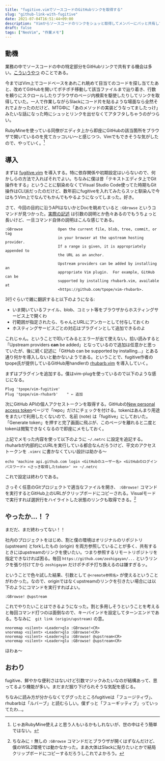 ```yaml
---
title: "fugitive.vimでソースコードのGitHubリンクを取得する"
slug: "github-link-with-fugitive"
date: 2021-07-04T16:51:44+09:00
description: "Vimからソースコードのリンクをシュッと取得してメンバーにパッと共有して好感度がグッと"
draft: false
tags: ["NeoVim", "作業メモ"]
---
```


## 動機

業務の中でソースコードの中の特定部分をGitHubリンクで共有する機会は多い。[こういうやつ](https://github.com/zoshigayan/zoshigayan.net/blob/master/content/posts/20210704-source-code-link-with-fugitive/index.md) のことである。

今まではVim上でコードベースをあれこれ眺めて目当てのコードを探し当てたあと、改めてGitHubを開いてポチポチ移動して該当ファイルまで辿り着き、行数を頼りにスクロールしたりブラウザのページ内検索を駆使したりしてリンクを取得していた。一人で作業しながらSlackにコード片を貼るような場面なら全然それでよかったのだけど、MTG中に「あのメソッドの実装どうなってましたっけ」みたいな話になった時にシュッとリンクを出せなくてアタフタしちゃうのがつらい。

RubyMineを使っている同僚がエディタ上から即座にGitHubの該当箇所をブラウザで開いているのを見てカッコいい～と感じつつ、Vimでもできそうな気がしたので、やっていく。[^1]

## 導入

まずは [fugitive.vim](https://github.com/tpope/vim-fugitive) を導入する。特に依存関係や初期設定はいらないので、何かしらの方法で入ればそれでよい。ちなみに僕は昔「テキストエディタ上でGit操作をする」ということに馴染めなくてVisual Studio Code使ってた時期もGit操作はCLI派だったのだけど、数年前にfugitiveを入れてみたらスッと馴染んで今はもうVim上でなんでもかんでもやるようになってしまった。好き。

さて、今回の目的に沿うAPIはないかとDocを眺めていると `:GBrowse` というコマンドが見つかった。[実際の記述](https://github.com/tpope/vim-fugitive/blob/8e0a8abf08318f91f63da510087b3110f20e58bf/doc/fugitive.txt#L212-L235) は引数の説明とか色々あるのでもうちょっと長いけど、一旦コマンド自体の説明はこんな感じである。

```
:GBrowse                Open the current file, blob, tree, commit, or tag
                        in your browser at the upstream hosting provider.
                        If a range is given, it is appropriately appended to
                        the URL as an anchor.

                        Upstream providers can be added by installing an
                        appropriate Vim plugin.  For example, GitHub can be
                        supported by installing rhubarb.vim, available at
                        <https://github.com/tpope/vim-rhubarb>.
```

3行ぐらいで雑に翻訳すると以下のようになる:

* いま開いているファイル、blob、コミット等をブラウザからホスティングサービス上で開くわ
* 行範囲が指定されたら、ちゃんとURLにアンカーとして付与しておくわ
* ホスティングサービスごとの対応はプラグインとして追加できるのよ

これじゃん。ということで叩いてみるとエラーが出て使えない。拾い読みすると「Upstream providers **can** be added」となっているので追加は任意かと思っていたが、後に続く記述に「GitHub can be supported by installing...」とある通り何かを導入しないと動かないようである。ということで、fugitive作者のtpope氏が提供しているGitHub用handlerの [rhubarb.vim](https://github.com/tpope/vim-rhubarb) を導入していく。

まずはプラグインを追加する。僕はvim-plugを使っているので以下のような感じになる。

```vim
Plug 'tpope/vim-fugitive'
Plug 'tpope/vim-rhubarb'    " ← 追加
```

次にGitHub APIの個人アクセストークンを取得する。GitHubの[New personal access token](https://github.com/settings/tokens/new)ページで「repo」だけにチェックを付ける。tokenはあんまり用途をまたいで利用したくないので、名前 (note) は「fugitive」にしておいた。「Generate token」を押すと完了画面に飛ぶが、このページを離れると二度とtokenは閲覧できなくなるので即座にメモしておく。

上記でメモった内容を使って以下のように `~/.netrc` に設定を追記する。rhuharbが内部的にcURLを実行している都合なんだろうけど、平文のアクセストークンを `.vimrc` に書かなくていい設計は助かる～

```shell
echo 'machine api.github.com login <GitHubのユーザー名> <GitHubのログインパスワード> <さっき取得したtoken>' >> ~/.netrc
```

これで設定は終わりである。

さっそく任意のGitプロジェクトで適当なファイルを開き、 `:GBrowse!` コマンドを実行するとGitHub上のURLがクリップボードにコピーされる。Visualモードで実行すれば選択行をハイライトした状態のリンクも取得できる。[^2]

## やったか…！？

まだだ、まだ終わってない！！

社内のプロジェクトをはじめ、割と僕の環境はオリジナルのリポジトリ (upstream) とforkしたもの (origin) を両方参照していることが多く、共有するときにはupstreamのリンクを使いたい。つまり参照するリモートリポジトリを指定できなければ困る。毎回 `https://github.com/zoshigayan/...` というリンクを張り付けてから `zoshigayan` だけポチポチ打ち換えるのは嫌すぎるッ。

ということで色々試した結果、引数として `@<remote参照名>` が使えるということがわかった。なので、originではなくupstreamのリンクを引きたい場合には以下のようにコマンドを実行すればよい。

```
:GBrowse! @upstream
```

これでやりたいことはできるようになった。割と多用しそうということを考えると毎回コマンド打つのは面倒なので、キーバインドを設定してターンエンドである。ちなみに　`git link (origin/upstream)` の意。

```vim
nnoremap <silent> <Leader>glo :GBrowse!<CR>
vnoremap <silent> <Leader>glo :GBrowse!<CR>
nnoremap <silent> <Leader>glu :GBrowse! @upstream<CR>
vnoremap <silent> <Leader>glu :GBrowse! @upstream<CR>
```

ほわぁ～

## おわり

fugitive、鮮やかな便利さはないけど引数マジックみたいなのが結構あって、思ってるより機能が多い。まだまだ掘り下げられそうな気配を感じる。

ちなみに読み方が分からなくてググったところfugitiveは「フュージティヴ」、rhubarbは「ルバーブ」と読むらしい。僕ずっと「フューギッティブ」っていってたわ…。

[^1]: じゃあRubyMine使えよと思う人もいるかもしれないが、世の中はそう簡単ではない。
[^2]: ちなみに `!` 無しの `:GBrowse` コマンドだとブラウザが開くはずなんだけど、僕のWSL2環境では動かなかった。まあ大体はSlackに貼りたいとかで結局クリップボードにコピーするだろうしこれでよかろう。
